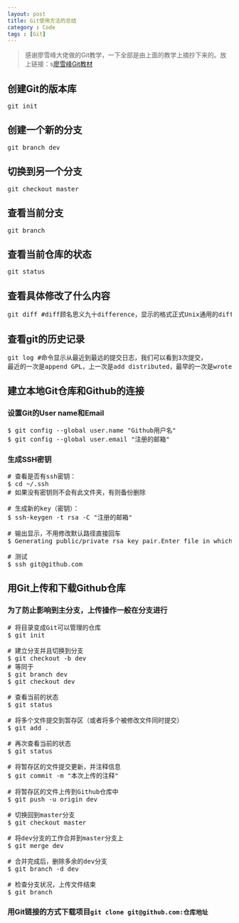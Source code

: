 ```yaml
---
layout: post
title: Git使用方法的总结
category : Code
tags : [Git]
---
```


> 感谢廖雪峰大佬做的Git教学，一下全部是由上面的教学上摘抄下来的。放上链接：s[廖雪峰Git教材](http://www.liaoxuefeng.com/wiki/0013739516305929606dd18361248578c67b8067c8c017b000)
## 创建Git的版本库
<pre class="brush: shell">
git init
</pre>
## 创建一个新的分支
<pre class="brush: shell">
git branch dev
</pre>
## 切换到另一个分支
<pre class="brush: shell">
git checkout master
</pre>
## 查看当前分支
<pre class="brush: shell">
git branch
</pre>
## 查看当前仓库的状态
<pre class="brush: shell">
git status
</pre>
## 查看具体修改了什么内容
<pre class="brush: shell">
git diff #diff顾名思义九十difference，显示的格式正式Unix通用的diff格式
</pre>
## 查看git的历史记录
<pre class="brush: shell">
git log #命令显示从最近到最远的提交日志，我们可以看到3次提交，
最近的一次是append GPL，上一次是add distributed，最早的一次是wrote a readme file's
</pre>

## 建立本地Git仓库和Github的连接

### 设置Git的User name和Email
<pre class="brush: shell">
$ git config --global user.name "Github用户名"
$ git config --global user.email "注册的邮箱"
</pre>

### 生成SSH密钥
<pre class="brush: shell">
# 查看是否有ssh密钥：
$ cd ~/.ssh
# 如果没有密钥则不会有此文件夹，有则备份删除

# 生成新的key（密钥）：
$ ssh-keygen -t rsa -C "注册的邮箱"

# 输出显示，不用修改默认路径直接回车
$ Generating public/private rsa key pair.Enter file in which to save the key (/c/Users/Simon/.ssh/id_rsa):

# 测试
$ ssh git@github.com
</pre>


## 用Git上传和下载Github仓库
### 为了防止影响到主分支，上传操作一般在分支进行
<pre class="brush: shell">
# 将目录变成Git可以管理的仓库
$ git init

# 建立分支并且切换到分支
$ git checkout -b dev
# 等同于
$ git branch dev
$ git checkout dev

# 查看当前的状态
$ git status

# 将多个文件提交到暂存区（或者将多个被修改文件同时提交）
$ git add .

# 再次查看当前的状态
$ git status

# 将暂存区的文件提交更新，并注释信息
$ git commit -m "本次上传的注释"

# 将暂存区的文件上传到Github仓库中
$ git push -u origin dev

# 切换回到master分支
$ git checkout master

# 将dev分支的工作合并到master分支上
$ git merge dev

# 合并完成后，删除多余的dev分支
$ git branch -d dev

# 检查分支状况，上传文件结束
$ git branch
</pre>
### 用Git链接的方式下载项目`git clone git@github.com:仓库地址`
